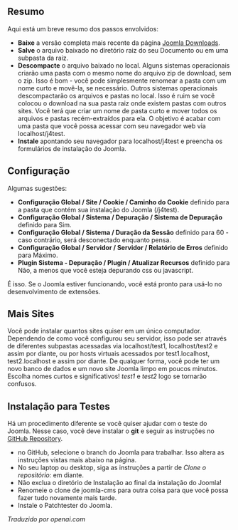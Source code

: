 <!-- Filename: J4.x:Developer:_Required_Software / Display title: Instalar o Joomla -->

## Resumo

Aqui está um breve resumo dos passos envolvidos:

- **Baixe** a versão completa mais recente da página [Joomla Downloads](https://downloads.joomla.org/).
- **Salve** o arquivo baixado no diretório raiz do seu Documento ou em uma subpasta da raiz.
- **Descompacte** o arquivo baixado no local. Alguns sistemas operacionais criarão uma pasta com o mesmo nome do arquivo zip de download, sem o zip. Isso é bom - você pode simplesmente renomear a pasta com um nome curto e movê-la, se necessário. Outros sistemas operacionais descompactarão os arquivos e pastas no local. Isso é ruim se você colocou o download na sua pasta raiz onde existem pastas com outros sites. Você terá que criar um nome de pasta curto e mover todos os arquivos e pastas recém-extraídos para ela. O objetivo é acabar com uma pasta que você possa acessar com seu navegador web via localhost/j4test.
- **Instale** apontando seu navegador para localhost/j4test e preencha os formulários de instalação do Joomla.

## Configuração

Algumas sugestões:

- **Configuração Global / Site / Cookie / Caminho do Cookie** definido para a pasta que contém sua instalação do Joomla (/j4test).
- **Configuração Global / Sistema / Depuração / Sistema de Depuração** definido para Sim.
- **Configuração Global / Sistema / Duração da Sessão** definido para 60 - caso contrário, será desconectado enquanto pensa.
- **Configuração Global / Servidor / Servidor / Relatório de Erros** definido para Máximo.
- **Plugin Sistema - Depuração / Plugin / Atualizar Recursos** definido para Não, a menos que você esteja depurando css ou javascript.

É isso. Se o Joomla estiver funcionando, você está pronto para usá-lo no desenvolvimento de extensões.

## Mais Sites

Você pode instalar quantos sites quiser em um único computador. Dependendo de como você configurou seu servidor, isso pode ser através de diferentes subpastas acessadas via localhost/test1, localhost/test2 e assim por diante, ou por hosts virtuais acessados por test1.localhost, test2.localhost e assim por diante. De qualquer forma, você pode ter um novo banco de dados e um novo site Joomla limpo em poucos minutos. Escolha nomes curtos e significativos! *test1* e *test2* logo se tornarão confusos.

## Instalação para Testes

Há um procedimento diferente se você quiser ajudar com o teste do Joomla. Nesse caso, você deve instalar o **git** e seguir as instruções no [GitHub Repository](https://github.com/joomla/joomla-cms).

- no GitHub, selecione o branch do Joomla para trabalhar. Isso altera as instruções vistas mais abaixo na página.
- No seu laptop ou desktop, siga as instruções a partir de *Clone o repositório:* em diante.
- Não exclua o diretório de Instalação ao final da instalação do Joomla!
- Renomeie o clone de joomla-cms para outra coisa para que você possa fazer tudo novamente mais tarde.
- Instale o Patchtester do Joomla.

*Traduzido por openai.com*

